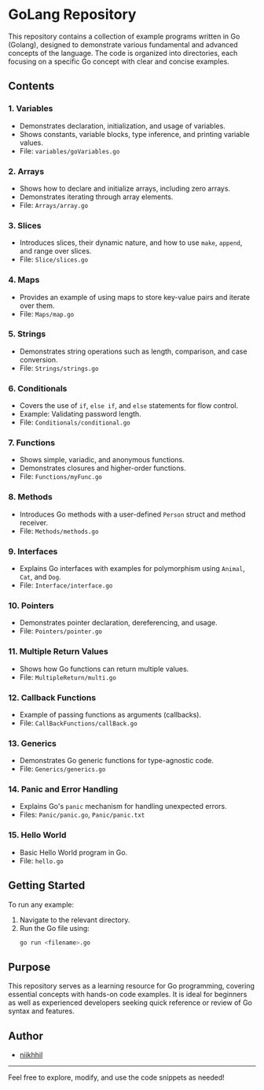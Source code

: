 # GoLang Repository

This repository contains a collection of example programs written in Go (Golang), designed to demonstrate various fundamental and advanced concepts of the language. The code is organized into directories, each focusing on a specific Go concept with clear and concise examples.

## Contents

### 1. Variables
- Demonstrates declaration, initialization, and usage of variables.
- Shows constants, variable blocks, type inference, and printing variable values.
- File: `variables/goVariables.go`

### 2. Arrays
- Shows how to declare and initialize arrays, including zero arrays.
- Demonstrates iterating through array elements.
- File: `Arrays/array.go`

### 3. Slices
- Introduces slices, their dynamic nature, and how to use `make`, `append`, and range over slices.
- File: `Slice/slices.go`

### 4. Maps
- Provides an example of using maps to store key-value pairs and iterate over them.
- File: `Maps/map.go`

### 5. Strings
- Demonstrates string operations such as length, comparison, and case conversion.
- File: `Strings/strings.go`

### 6. Conditionals
- Covers the use of `if`, `else if`, and `else` statements for flow control.
- Example: Validating password length.
- File: `Conditionals/conditional.go`

### 7. Functions
- Shows simple, variadic, and anonymous functions.
- Demonstrates closures and higher-order functions.
- File: `Functions/myFunc.go`

### 8. Methods
- Introduces Go methods with a user-defined `Person` struct and method receiver.
- File: `Methods/methods.go`

### 9. Interfaces
- Explains Go interfaces with examples for polymorphism using `Animal`, `Cat`, and `Dog`.
- File: `Interface/interface.go`

### 10. Pointers
- Demonstrates pointer declaration, dereferencing, and usage.
- File: `Pointers/pointer.go`

### 11. Multiple Return Values
- Shows how Go functions can return multiple values.
- File: `MultipleReturn/multi.go`

### 12. Callback Functions
- Example of passing functions as arguments (callbacks).
- File: `CallBackFunctions/callBack.go`

### 13. Generics
- Demonstrates Go generic functions for type-agnostic code.
- File: `Generics/generics.go`

### 14. Panic and Error Handling
- Explains Go's `panic` mechanism for handling unexpected errors.
- Files: `Panic/panic.go`, `Panic/panic.txt`

### 15. Hello World
- Basic Hello World program in Go.
- File: `hello.go`

## Getting Started

To run any example:
1. Navigate to the relevant directory.
2. Run the Go file using:
   ```sh
   go run <filename>.go
   ```

## Purpose

This repository serves as a learning resource for Go programming, covering essential concepts with hands-on code examples. It is ideal for beginners as well as experienced developers seeking quick reference or review of Go syntax and features.

## Author

- [niikhhil](https://github.com/niikhhil)

---

Feel free to explore, modify, and use the code snippets as needed!
 
